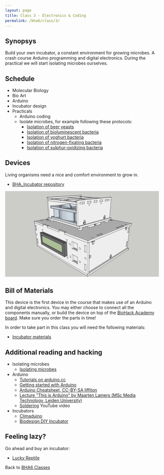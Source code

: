 ```yaml
---
layout: page
title: Class 3 - Electronics & Coding
permalink: /bha6/class/3/
---
```


## Synopsys

Build your own incubator, a constant environment for growing microbes. A crash course Arduino programming and digital electronics. During the practical we will start isolating microbes ourselves.

## Schedule

* Molecular Biology
* Bio Art
* Arduino
* Incubator design
* Practicals
  * Arduino coding
  * Isolate microbes, for example following these protocols:
    * [Isolation of beer yeasts](/bha6/class/3/isolation-of-beer-yeast/)
    * [Isolation of bioluminescent bacteria](/bha6/class/3/isolation-of-bioluminescent-bacteria/)
    * [Isolation of yoghurt bacteria](/bha6/class/3/isolation-of-yoghurt-bacteria/)
    * [Isolation of nitrogen-fixating bacteria](/bha6/class/3/isolation-of-nitrogen-fixating-bacteria/)
    * [Isolation of sulphur-oxidizing bacteria](/bha6/class/3/isolation-of-sulphur-oxidizing-bacteria/)

## Devices

Living organisms need a nice and comfort environment to grow in.

* [BHA_Incubator repository](https://github.com/BioHackAcademy/BHA_Incubator)

![Incubator](/bha6/class/3/Incubator-Sketchup.png)

## Bill of Materials

This device is the first device in the course that makes use of an Arduino and digital electronics. You may either choose to connect all the components manually, or build the device on top of the [BioHack Academy board](https://github.com/BioHackAcademy/BioHackBoard). Make sure you order the parts in time!

In order to take part in this class you will need the following materials:

* [Incubator materials](https://github.com/BioHackAcademy/BHA_Incubator/blob/master/BoM.md)

## Additional reading and hacking

* Isolating microbes
  * [Isolating microbes](hhttp://www.ableweb.org/biologylabs/wp-content/uploads/volumes/vol-14/6-steubing.pdf)
* Arduino
  * [Tutorials on arduino.cc](https://www.arduino.cc/en/Tutorial/HomePage)
  * [Getting started with Arduino](http://www.makeuseof.com/tag/getting-started-with-arduino-a-beginners-guide/)
  * [Arduino Cheatsheet, CC-BY-SA liffiton](https://github.com/liffiton/Arduino-Cheat-Sheet/blob/master/Arduino%20Cheat%20Sheet.pdf/)
  * [Lecture "This is Arduino" by Maarten Lamers (MSc Media Technology, Leiden University)](http://www.mediatechnology.leiden.edu/openaccess/arduino)
  * [Soldering](https://www.youtube.com/watch?v=oqV2xU1fee8) YouTube video
* Incubators
  * [Climaduino](http://www.instructables.com/id/Introducing-Climaduino-The-Arduino-Based-Thermosta/)
  * [Biodesign DIY Incubator](http://biodesign.cc/2013/12/25/diy-incubator/)

## Feeling lazy?

Go ahead and buy an incubator:

* [Lucky Reptile](http://www.amazon.co.uk/Lucky-Reptile-HN-2UK-Nursery-Incubator/dp/B002NFR0HQ)

Back to [BHA6 Classes](/bha6/classes/)

